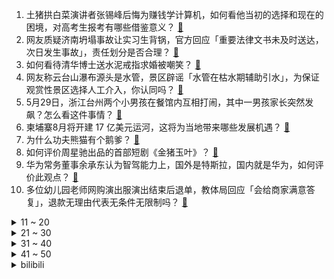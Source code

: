 1. 土猪拱白菜演讲者张锡峰后悔为赚钱学计算机，如何看他当初的选择和现在的困境，对高考生报考有哪些借鉴意义？ [:link:](https://www.zhihu.com/question/658012177)
2. 网友质疑济南坍塌事故让实习生背锅，官方回应「重要法律文书未及时送达，次日发生事故」，责任划分是否合理？ [:link:](https://www.zhihu.com/question/658037282)
3. 如何看待清华博士送水泥戒指求婚被嘲笑？ [:link:](https://www.zhihu.com/question/658034220)
4. 网友称云台山瀑布源头是水管，景区辟谣「水管在枯水期辅助引水」，为保证观赏性景区选择人工介入，你认同吗？ [:link:](https://www.zhihu.com/question/658045795)
5. 5月29日，浙江台州两个小男孩在餐馆内互相打闹，其中一男孩家长突然发飙？怎么看这件事情？ [:link:](https://www.zhihu.com/question/657654086)
6. 柬埔寨8月将开建 17 亿美元运河，这将为当地带来哪些发展机遇？ [:link:](https://www.zhihu.com/question/657754520)
7. 为什么功夫熊猫有个鹅爹？ [:link:](https://www.zhihu.com/question/520398792)
8. 如何评价周星驰出品的首部短剧《金猪玉叶》？ [:link:](https://www.zhihu.com/question/657997522)
9. 华为常务董事余承东认为智驾能力上，国外是特斯拉，国内就是华为，如何评价此观点？ [:link:](https://www.zhihu.com/question/657958332)
10. 多位幼儿园老师网购演出服演出结束后退单，教体局回应「会给商家满意答复」，退款无理由代表无条件无限制吗？ [:link:](https://www.zhihu.com/question/658054402)
<details>
<summary>11 ~ 20</summary>

11. 嫦娥六号为什么只待两天就急着回? [:link:](https://www.zhihu.com/question/658035054)
12. 拜登之子因涉枪重罪被审讯，或面临 25 年监禁，如何看待这一历史性审判？对未来美国大选会产生哪些影响？ [:link:](https://www.zhihu.com/question/658042016)
13. 为什么日本做不出《崩铁》和《原神》？ [:link:](https://www.zhihu.com/question/652297431)
14. 跑步期间你手机放哪里不影响你跑步，放在哪里更方便一点？ [:link:](https://www.zhihu.com/question/657320184)
15. 高振宁透露下届「老头杯」将拍卖选人，每队都有「工资帽」，首届「老头杯」赛事有哪些亮点和不足？ [:link:](https://www.zhihu.com/question/657977386)
16. 如何评价徐志胜出现在《庆余年 2》大结局里？ [:link:](https://www.zhihu.com/question/657738181)
17. 浙江被溪流冲走两游客已无生命体征，事发地为荒废景区曾被网友在社交平台推荐，此事有哪些警示？谁将担责？ [:link:](https://www.zhihu.com/question/658030953)
18. 为什么说广州还是中国稳稳的第三城? [:link:](https://www.zhihu.com/question/271370886)
19. 骁龙8＋、8gen2、8gen3哪个会成为经典神u? [:link:](https://www.zhihu.com/question/652792865)
20. 为什么我家猫总喜欢让我看它吃饭？ [:link:](https://www.zhihu.com/question/306822339)
</details>
<details>
<summary>21 ~ 30</summary>

21. 理想汽车的裁员是不是意味着新能源车企已经进入了淘汰赛？ [:link:](https://www.zhihu.com/question/656474589)
22. 为什么招聘网站上明明写着招聘，但是投了简历，对方又不看？ [:link:](https://www.zhihu.com/question/655951351)
23. 你觉得骑自行车爬坡有意思还是平路绕圈有意思？ [:link:](https://www.zhihu.com/question/657445715)
24. 大体重更容易增肌吗？体脂多少和增肌快慢有什么联系？ [:link:](https://www.zhihu.com/question/656320223)
25. 如何看待“心理舒适圈”? [:link:](https://www.zhihu.com/question/657802472)
26. 临近高考，孩子焦虑、压力大，作为家长该如何帮忙缓解？ [:link:](https://www.zhihu.com/question/657418709)
27. 斯坦福 AI 项目作者对抄袭中国大模型致歉，承诺撤下相关模型，有哪些警示意义？大模型发展如何更加规范？ [:link:](https://www.zhihu.com/question/658051988)
28. 儿子考上成都市公安局公务员，女朋友考上太原市一大学教师，怎么办？是结婚还是分手? [:link:](https://www.zhihu.com/question/655128362)
29. 脑梗的前兆是什么？ [:link:](https://www.zhihu.com/question/512115942)
30. 如何用一句话证明你经历过高考？ [:link:](https://www.zhihu.com/question/655709993)
</details>
<details>
<summary>31 ~ 40</summary>

31. 哪些海洋美景因为环境问题可能再也看不到了？ [:link:](https://www.zhihu.com/question/657557264)
32. 一本大学毕业做销售值得吗？ [:link:](https://www.zhihu.com/question/411211585)
33. 怎样才是真正的内心强大？ [:link:](https://www.zhihu.com/question/657893533)
34. 如果自己也遇到追风小叶那样被污蔑的事应该怎么办？ [:link:](https://www.zhihu.com/question/657838086)
35. 高考三天应该注意点什么，需要做哪些准备工作？ [:link:](https://www.zhihu.com/question/657565712)
36. 你认为「童心」对成年人世界的价值是什么？ [:link:](https://www.zhihu.com/question/657787262)
37. 杨紫入围白玉兰最佳女主，她最后能获奖吗？ [:link:](https://www.zhihu.com/question/657898901)
38. 为什么在大多数人眼中，四代火影只会飞雷神和螺旋丸? [:link:](https://www.zhihu.com/question/469194286)
39. 2024年 618 笔记本电脑有没有值得推荐的? [:link:](https://www.zhihu.com/question/657961840)
40. 第一次养猫总是「草木皆兵」担心自己照顾不好它，应该如何缓解这种焦虑？ [:link:](https://www.zhihu.com/question/656180262)
</details>
<details>
<summary>41 ~ 50</summary>

41. 韩国称将停止《9·19军事协议》的效力，如何解读？哪些信息值得关注？ [:link:](https://www.zhihu.com/question/657981895)
42. 国家气候中心称「今春全国平均气温为历史同期最高」，是否和全球气候变暖有关？ [:link:](https://www.zhihu.com/question/657991884)
43. 到底是撒娇的女人命好，还是命好的女人才撒娇？ [:link:](https://www.zhihu.com/question/657315674)
44. 温水真的可以煮熟青蛙吗？ [:link:](https://www.zhihu.com/question/655343440)
45. 鸣潮首个女五星吟霖即将和原神的克洛琳德同期开售，库洛有没有可能冒险靠自充来扭转对米哈游的颓势？ [:link:](https://www.zhihu.com/question/658076129)
46. 外出时，如何确保家中的宠物感到安全和舒适？ [:link:](https://www.zhihu.com/question/654579929)
47. 《庆余年》中的范闲为什么突破不了大宗师？ [:link:](https://www.zhihu.com/question/433691442)
48. 你的孩子上次考试考了17分，这次考试考了18分，你会怎么办？ [:link:](https://www.zhihu.com/question/657588079)
49. 走出舒适区就是强迫自己做自己不喜欢的事吗？ [:link:](https://www.zhihu.com/question/354223696)
50. 物理很难学吗？ [:link:](https://www.zhihu.com/question/657781495)
</details><details>
<summary>bilibili</summary>

</details>